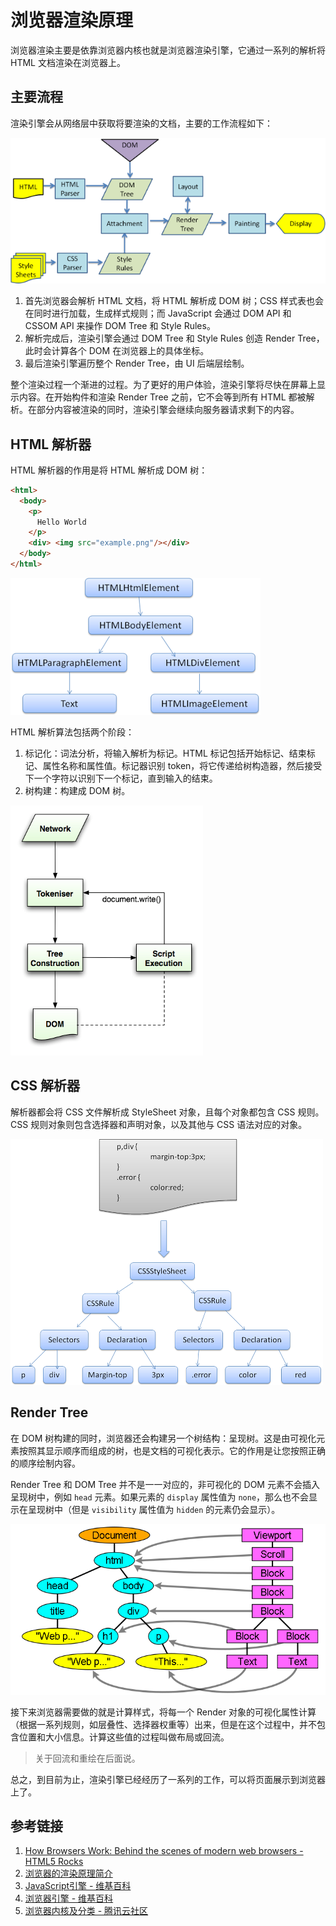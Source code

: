 # 浏览器渲染原理

浏览器渲染主要是依靠浏览器内核也就是浏览器渲染引擎，它通过一系列的解析将 HTML 文档渲染在浏览器上。

## 主要流程

渲染引擎会从网络层中获取将要渲染的文档，主要的工作流程如下：

![webkit-flow](./img/0002/1-webkitflow.png)

1. 首先浏览器会解析 HTML 文档，将 HTML 解析成 DOM 树；CSS 样式表也会在同时进行加载，生成样式规则；而 JavaScript 会通过 DOM API 和 CSSOM API 来操作 DOM Tree 和 Style Rules。
2. 解析完成后，渲染引擎会通过 DOM Tree 和 Style Rules 创造 Render Tree，此时会计算各个 DOM 在浏览器上的具体坐标。
3. 最后渲染引擎遍历整个 Render Tree，由 UI 后端层绘制。

整个渲染过程一个渐进的过程。为了更好的用户体验，渲染引擎将尽快在屏幕上显示内容。在开始构件和渲染 Render Tree 之前，它不会等到所有 HTML 都被解析。在部分内容被渲染的同时，渲染引擎会继续向服务器请求剩下的内容。

## HTML 解析器

HTML 解析器的作用是将 HTML 解析成 DOM 树：

```html
<html>
  <body>
    <p>
      Hello World
    </p>
    <div> <img src="example.png"/></div>
  </body>
</html>
```

![dom tree](./img/0002/2-dom-tree.png)

HTML 解析算法包括两个阶段：

1. 标记化：词法分析，将输入解析为标记。HTML 标记包括开始标记、结束标记、属性名称和属性值。标记器识别 token，将它传递给树构造器，然后接受下一个字符以识别下一个标记，直到输入的结束。
2. 树构建：构建成 DOM 树。

![HTML 解析](./img/0002/3-html-parse.png)

## CSS 解析器

解析器都会将 CSS 文件解析成 StyleSheet 对象，且每个对象都包含 CSS 规则。CSS 规则对象则包含选择器和声明对象，以及其他与 CSS 语法对应的对象。

![css 解析器](./img/0002/4-css-parse.png)

## Render Tree

在 DOM 树构建的同时，浏览器还会构建另一个树结构：呈现树。这是由可视化元素按照其显示顺序而组成的树，也是文档的可视化表示。它的作用是让您按照正确的顺序绘制内容。

Render Tree 和 DOM Tree 并不是一一对应的，非可视化的 DOM 元素不会插入呈现树中，例如 `head` 元素。如果元素的 `display` 属性值为 `none`，那么也不会显示在呈现树中（但是 `visibility` 属性值为 `hidden` 的元素仍会显示）。

![render tree](./img/0002/5-render-tree.png)

接下来浏览器需要做的就是计算样式，将每一个 Render 对象的可视化属性计算（根据一系列规则，如层叠性、选择器权重等）出来，但是在这个过程中，并不包含位置和大小信息。计算这些值的过程叫做布局或回流。

> 关于回流和重绘在后面说。

总之，到目前为止，渲染引擎已经经历了一系列的工作，可以将页面展示到浏览器上了。

## 参考链接

1. [How Browsers Work: Behind the scenes of modern web browsers - HTML5 Rocks](https://www.html5rocks.com/en/tutorials/internals/howbrowserswork/#The_order_of_processing_scripts_and_style_sheets)
2. [浏览器的渲染原理简介](https://coolshell.cn/articles/9666.html)
3. [JavaScript引擎 - 维基百科](https://zh.wiki.hancel.org/wiki/JavaScript引擎)
4. [浏览器引擎 - 维基百科](https://zh.m.wikipedia.org/wiki/%E6%B5%8F%E8%A7%88%E5%99%A8%E5%BC%95%E6%93%8E)
5. [浏览器内核及分类 - 腾讯云社区](https://cloud.tencent.com/developer/article/1679313)